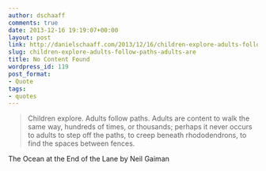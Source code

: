 ```yaml
---
author: dschaaff
comments: true
date: 2013-12-16 19:19:07+00:00
layout: post
link: http://danielschaaff.com/2013/12/16/children-explore-adults-follow-paths-adults-are/
slug: children-explore-adults-follow-paths-adults-are
title: No Content Found
wordpress_id: 119
post_format:
- Quote
tags:
- quotes
---
```


<blockquote>Children explore. Adults follow paths. Adults are content to walk the same way, hundreds of times, or thousands; perhaps it never occurs to adults to step off the paths, to creep beneath rhododendrons, to find the spaces between fences.</blockquote>





The Ocean at the End of the Lane by Neil Gaiman
